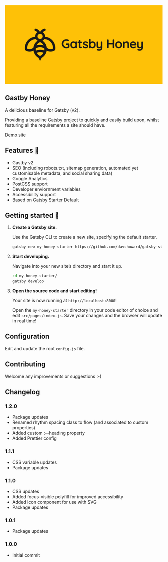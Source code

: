 ![Gatsby Starter Honey logo](./static/images/social.png)

## Gastby Honey

A delicious baseline for Gatsby (v2).

Providing a baseline Gatsby project to quickly and easily build upon, whilst featuring all the requirements a site should have.

[Demo site](https://gatsbyhoney.davshoward.com)

## Features 💪

-   Gastby v2
-   SEO (including robots.txt, sitemap generation, automated yet customisable metadata, and social sharing data)
-   Google Analytics
-   PostCSS support
-   Developer enviornment variables
-   Accessibility support
-   Based on Gatsby Starter Default

## Getting started 📖

1.  **Create a Gatsby site.**

    Use the Gatsby CLI to create a new site, specifying the default starter.

    ```sh
    gatsby new my-honey-starter https://github.com/davshoward/gatsby-starter-honey
    ```

1.  **Start developing.**

    Navigate into your new site’s directory and start it up.

    ```sh
    cd my-honey-starter/
    gatsby develop
    ```

1.  **Open the source code and start editing!**

    Your site is now running at `http://localhost:8000`!

    Open the `my-honey-starter` directory in your code editor of choice and edit `src/pages/index.js`. Save your changes and the browser will update in real time!

## Configuration

Edit and update the root `config.js` file.

## Contributing

Welcome any improvements or suggestions :-)

## Changelog

### 1.2.0

-   Package updates
-   Renamed rhythm spacing class to flow (and associated to custom properties)
-   Added custom :--heading property
-   Added Prettier config

### 1.1.1

-   CSS variable updates
-   Package updates

### 1.1.0

-   CSS updates
-   Added focus-visible polyfill for improved accessibility
-   Added Icon component for use with SVG
-   Package updates

### 1.0.1

-   Package updates

### 1.0.0

-   Initial commit
